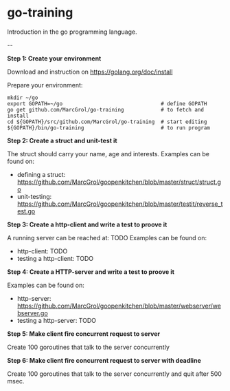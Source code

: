 # go-training
Introduction in the go programming language.

--

**Step 1:  Create your environment**

Download and instruction on https://golang.org/doc/install

Prepare your environment:

    mkdir ~/go
    export GOPATH=~/go                                # define GOPATH
    go get github.com/MarcGrol/go-training            # to fetch and install
    cd ${GOPATH}/src/github.com/MarcGrol/go-training  # start editing
    ${GOPATH}/bin/go-training                         # to run program

**Step 2: Create a struct and unit-test it**

The struct should carry your name, age and interests.
Examples can be found on: 
 - defining a struct: https://github.com/MarcGrol/goopenkitchen/blob/master/struct/struct.go
 - unit-testing: https://github.com/MarcGrol/goopenkitchen/blob/master/testit/reverse_test.go

**Step 3: Create a http-client and write a test to proove it**

A running server can be reached at: TODO
Examples can be found on: 
 - http-client: TODO
 - testing a http-client: TODO

**Step 4: Create a HTTP-server and write a test to proove it**

Examples can be found on: 
 - http-server: https://github.com/MarcGrol/goopenkitchen/blob/master/webserver/webserver.go
 - testing a http-server: TODO

**Step 5: Make client fire concurrent request to server**

Create 100 goroutines that talk to the server concurrently

**Step 6: Make client fire concurrent request to server with deadline**

Create 100 goroutines that talk to the server concurrently and quit after 500 msec.









